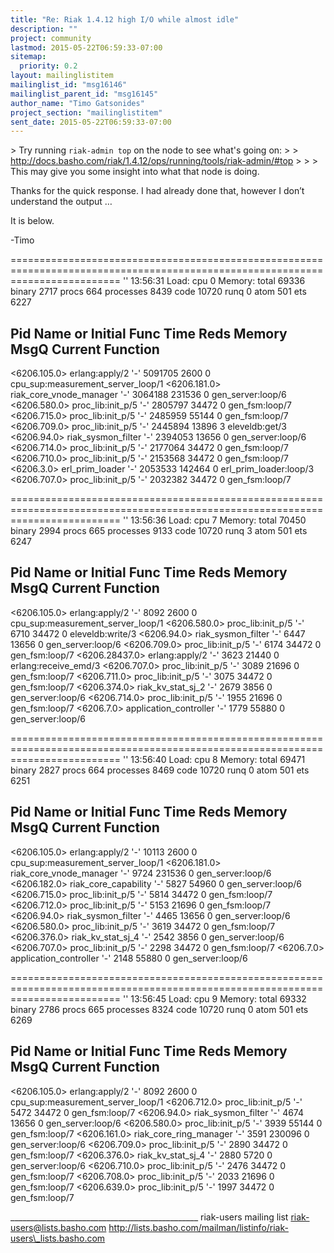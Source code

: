 ```yaml
---
title: "Re: Riak 1.4.12 high I/O while almost idle"
description: ""
project: community
lastmod: 2015-05-22T06:59:33-07:00
sitemap:
  priority: 0.2
layout: mailinglistitem
mailinglist_id: "msg16146"
mailinglist_parent_id: "msg16145"
author_name: "Timo Gatsonides"
project_section: "mailinglistitem"
sent_date: 2015-05-22T06:59:33-07:00
---
```



&gt; Try running `riak-admin top` on the node to see what's going on:
&gt; 
&gt; http://docs.basho.com/riak/1.4.12/ops/running/tools/riak-admin/#top 
&gt; 
&gt; 
&gt; This may give you some insight into what that node is doing.

Thanks for the quick response. I had already done that, however I don’t 
understand the output … 

It is below.

-Timo


===============================================================================================================================
 '' 13:56:31
 Load: cpu 0 Memory: total 69336 binary 
2717
 procs 664 processes 8439 code 
10720
 runq 0 atom 501 ets 
6227

Pid Name or Initial Func Time Reds Memory 
 MsgQ Current Function
-------------------------------------------------------------------------------------------------------------------------------
&lt;6206.105.0&gt; erlang:apply/2 '-' 5091705 2600 
 0 cpu\_sup:measurement\_server\_loop/1 
&lt;6206.181.0&gt; riak\_core\_vnode\_manager '-' 3064188 231536 
 0 gen\_server:loop/6 
&lt;6206.580.0&gt; proc\_lib:init\_p/5 '-' 2805797 34472 
 0 gen\_fsm:loop/7 
&lt;6206.715.0&gt; proc\_lib:init\_p/5 '-' 2485959 55144 
 0 gen\_fsm:loop/7 
&lt;6206.709.0&gt; proc\_lib:init\_p/5 '-' 2445894 13896 
 3 eleveldb:get/3 
&lt;6206.94.0&gt; riak\_sysmon\_filter '-' 2394053 13656 
 0 gen\_server:loop/6 
&lt;6206.714.0&gt; proc\_lib:init\_p/5 '-' 2177064 34472 
 0 gen\_fsm:loop/7 
&lt;6206.710.0&gt; proc\_lib:init\_p/5 '-' 2153568 34472 
 0 gen\_fsm:loop/7 
&lt;6206.3.0&gt; erl\_prim\_loader '-' 2053533 142464 
 0 erl\_prim\_loader:loop/3 
&lt;6206.707.0&gt; proc\_lib:init\_p/5 '-' 2032382 34472 
 0 gen\_fsm:loop/7 

===============================================================================================================================
 '' 13:56:36
 Load: cpu 7 Memory: total 70450 binary 
2994
 procs 665 processes 9133 code 
10720
 runq 3 atom 501 ets 
6247

Pid Name or Initial Func Time Reds Memory 
 MsgQ Current Function
-------------------------------------------------------------------------------------------------------------------------------
&lt;6206.105.0&gt; erlang:apply/2 '-' 8092 2600 
 0 cpu\_sup:measurement\_server\_loop/1 
&lt;6206.580.0&gt; proc\_lib:init\_p/5 '-' 6710 34472 
 0 eleveldb:write/3 
&lt;6206.94.0&gt; riak\_sysmon\_filter '-' 6447 13656 
 0 gen\_server:loop/6 
&lt;6206.709.0&gt; proc\_lib:init\_p/5 '-' 6174 34472 
 0 gen\_fsm:loop/7 
&lt;6206.28437.0&gt; erlang:apply/2 '-' 3623 21440 
 0 erlang:receive\_emd/3 
&lt;6206.707.0&gt; proc\_lib:init\_p/5 '-' 3089 21696 
 0 gen\_fsm:loop/7 
&lt;6206.711.0&gt; proc\_lib:init\_p/5 '-' 3075 34472 
 0 gen\_fsm:loop/7 
&lt;6206.374.0&gt; riak\_kv\_stat\_sj\_2 '-' 2679 3856 
 0 gen\_server:loop/6 
&lt;6206.714.0&gt; proc\_lib:init\_p/5 '-' 1955 21696 
 0 gen\_fsm:loop/7 
&lt;6206.7.0&gt; application\_controller '-' 1779 55880 
 0 gen\_server:loop/6 

===============================================================================================================================
 '' 13:56:40
 Load: cpu 8 Memory: total 69471 binary 
2827
 procs 664 processes 8469 code 
10720
 runq 0 atom 501 ets 
6251

Pid Name or Initial Func Time Reds Memory 
 MsgQ Current Function
-------------------------------------------------------------------------------------------------------------------------------
&lt;6206.105.0&gt; erlang:apply/2 '-' 10113 2600 
 0 cpu\_sup:measurement\_server\_loop/1 
&lt;6206.181.0&gt; riak\_core\_vnode\_manager '-' 9724 231536 
 0 gen\_server:loop/6 
&lt;6206.182.0&gt; riak\_core\_capability '-' 5827 54960 
 0 gen\_server:loop/6 
&lt;6206.715.0&gt; proc\_lib:init\_p/5 '-' 5814 34472 
 0 gen\_fsm:loop/7 
&lt;6206.712.0&gt; proc\_lib:init\_p/5 '-' 5153 21696 
 0 gen\_fsm:loop/7 
&lt;6206.94.0&gt; riak\_sysmon\_filter '-' 4465 13656 
 0 gen\_server:loop/6 
&lt;6206.580.0&gt; proc\_lib:init\_p/5 '-' 3619 34472 
 0 gen\_fsm:loop/7 
&lt;6206.376.0&gt; riak\_kv\_stat\_sj\_4 '-' 2542 3856 
 0 gen\_server:loop/6 
&lt;6206.707.0&gt; proc\_lib:init\_p/5 '-' 2298 34472 
 0 gen\_fsm:loop/7 
&lt;6206.7.0&gt; application\_controller '-' 2148 55880 
 0 gen\_server:loop/6 

===============================================================================================================================
 '' 13:56:45
 Load: cpu 9 Memory: total 69332 binary 
2786
 procs 665 processes 8324 code 
10720
 runq 0 atom 501 ets 
6269

Pid Name or Initial Func Time Reds Memory 
 MsgQ Current Function
-------------------------------------------------------------------------------------------------------------------------------
&lt;6206.105.0&gt; erlang:apply/2 '-' 8092 2600 
 0 cpu\_sup:measurement\_server\_loop/1 
&lt;6206.712.0&gt; proc\_lib:init\_p/5 '-' 5472 34472 
 0 gen\_fsm:loop/7 
&lt;6206.94.0&gt; riak\_sysmon\_filter '-' 4674 13656 
 0 gen\_server:loop/6 
&lt;6206.580.0&gt; proc\_lib:init\_p/5 '-' 3939 55144 
 0 gen\_fsm:loop/7 
&lt;6206.161.0&gt; riak\_core\_ring\_manager '-' 3591 230096 
 0 gen\_server:loop/6 
&lt;6206.709.0&gt; proc\_lib:init\_p/5 '-' 2890 34472 
 0 gen\_fsm:loop/7 
&lt;6206.376.0&gt; riak\_kv\_stat\_sj\_4 '-' 2880 5720 
 0 gen\_server:loop/6 
&lt;6206.710.0&gt; proc\_lib:init\_p/5 '-' 2476 34472 
 0 gen\_fsm:loop/7 
&lt;6206.708.0&gt; proc\_lib:init\_p/5 '-' 2033 21696 
 0 gen\_fsm:loop/7 
&lt;6206.639.0&gt; proc\_lib:init\_p/5 '-' 1997 34472 
 0 gen\_fsm:loop/7 

\_\_\_\_\_\_\_\_\_\_\_\_\_\_\_\_\_\_\_\_\_\_\_\_\_\_\_\_\_\_\_\_\_\_\_\_\_\_\_\_\_\_\_\_\_\_\_
riak-users mailing list
riak-users@lists.basho.com
http://lists.basho.com/mailman/listinfo/riak-users\_lists.basho.com

